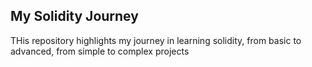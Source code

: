 ## My Solidity Journey

THis repository highlights my journey in learning solidity, from basic to advanced, from simple to complex projects
